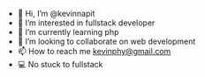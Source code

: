 - 👋 Hi, I’m @kevinnapit
- 👀 I’m interested in fullstack developer
- 🌱 I’m currently learning php
- 💞️ I’m looking to collaborate on web development
- 📫 How to reach me kevinphy@gmail.com
- 💻 No stuck to fullstack

<!---
kevinnapit/kevinnapit is a ✨ special ✨ repository because its `README.md` (this file) appears on your GitHub profile.
You can click the Preview link to take a look at your changes.
--->
